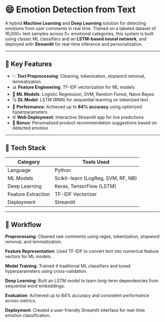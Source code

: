 # 😄 Emotion Detection from Text

A hybrid **Machine Learning** and **Deep Learning** solution for detecting emotions from user comments in real time. Trained on a labeled dataset of 16,000+ text samples across 5+ emotional categories, this system is built using classic ML classifiers and an **LSTM-based neural network**, and deployed with **Streamlit** for real-time inference and personalization.

---

## 🧠 Key Features

- ✨ **Text Preprocessing**: Cleaning, tokenization, stopword removal, lemmatization
- 📊 **Feature Engineering**: TF-IDF vectorization for ML models
- 🤖 **ML Models**: Logistic Regression, SVM, Random Forest, Naive Bayes
- 🔍 **DL Model**: LSTM (RNN) for sequential learning on tokenized text
- 🎯 **Performance**: Achieved up to **84% accuracy** using optimized hyperparameters
- 🌐 **Web Deployment**: Interactive Streamlit app for live predictions
- 🎁 **Bonus**: Personalized product recommendation suggestions based on detected emotion

---

## 🧰 Tech Stack

| Category           | Tools Used                               |
|--------------------|-------------------------------------------|
| Language           | Python                                    |
| ML Models          | Scikit-learn (LogReg, SVM, RF, NB)        |
| Deep Learning      | Keras, TensorFlow (LSTM)                  |
| Feature Extraction | TF-IDF Vectorizer                         |
| Deployment         | Streamlit                                 |

---

## 🔄 Workflow
**Preprocessing**:
Cleaned raw comments using regex, tokenization, stopword removal, and lemmatization.

**Feature Representation**:
Used TF-IDF to convert text into numerical feature vectors for ML models.

**Model Training**:
Trained 4 traditional ML classifiers and tuned hyperparameters using cross-validation.

**Deep Learning**:
Built an LSTM model to learn long-term dependencies from sequential word embeddings.

**Evaluation**:
Achieved up to 84% accuracy and consistent performance across metrics.

**Deployment**:
Created a user-friendly Streamlit interface for real-time emotion classification.

